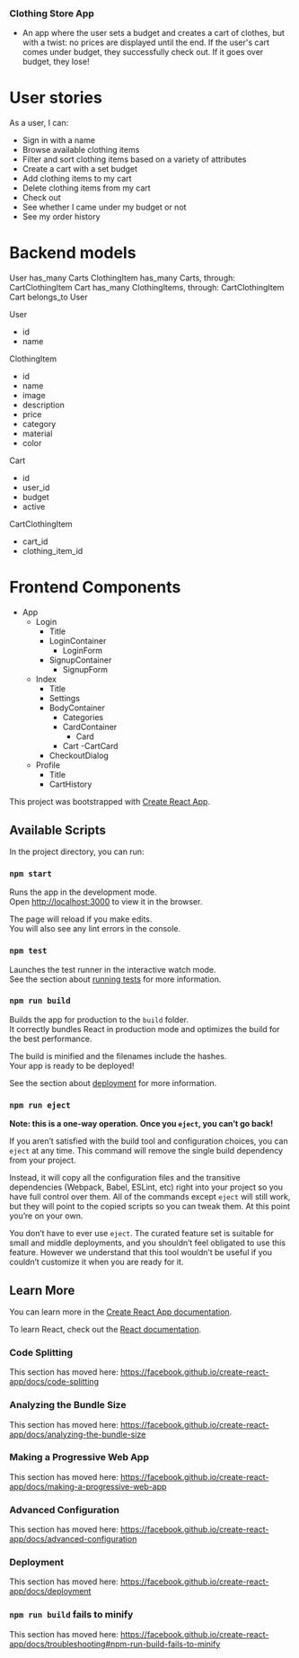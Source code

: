 ### Clothing Store App

- An app where the user sets a budget and creates a cart of clothes, but with a twist: no prices are displayed until the end. If the user's cart comes under budget, they successfully check out. If it goes over budget, they lose!

# User stories

As a user, I can:
  - Sign in with a name
  - Browse available clothing items
  - Filter and sort clothing items based on a variety of attributes
  - Create a cart with a set budget
  - Add clothing items to my cart
  - Delete clothing items from my cart
  - Check out
  - See whether I came under my budget or not
  - See my order history

# Backend models

User has_many Carts
ClothingItem has_many Carts, through: CartClothingItem
Cart has_many ClothingItems, through: CartClothingItem
Cart belongs_to User


User
  - id
  - name

ClothingItem
  - id
  - name
  - image
  - description
  - price
  - category
  - material
  - color

Cart
  - id
  - user_id
  - budget
  - active

CartClothingItem
  - cart_id
  - clothing_item_id



# Frontend Components

  - App
    - Login
      - Title
      - LoginContainer
        - LoginForm
      - SignupContainer
        - SignupForm
    - Index
      - Title
      - Settings
      - BodyContainer
        - Categories
        - CardContainer
          - Card
        - Cart
          -CartCard
      - CheckoutDialog
    - Profile
      - Title
      - CartHistory
      



This project was bootstrapped with [Create React App](https://github.com/facebook/create-react-app).

## Available Scripts

In the project directory, you can run:

### `npm start`

Runs the app in the development mode.<br>
Open [http://localhost:3000](http://localhost:3000) to view it in the browser.

The page will reload if you make edits.<br>
You will also see any lint errors in the console.

### `npm test`

Launches the test runner in the interactive watch mode.<br>
See the section about [running tests](https://facebook.github.io/create-react-app/docs/running-tests) for more information.

### `npm run build`

Builds the app for production to the `build` folder.<br>
It correctly bundles React in production mode and optimizes the build for the best performance.

The build is minified and the filenames include the hashes.<br>
Your app is ready to be deployed!

See the section about [deployment](https://facebook.github.io/create-react-app/docs/deployment) for more information.

### `npm run eject`

**Note: this is a one-way operation. Once you `eject`, you can’t go back!**

If you aren’t satisfied with the build tool and configuration choices, you can `eject` at any time. This command will remove the single build dependency from your project.

Instead, it will copy all the configuration files and the transitive dependencies (Webpack, Babel, ESLint, etc) right into your project so you have full control over them. All of the commands except `eject` will still work, but they will point to the copied scripts so you can tweak them. At this point you’re on your own.

You don’t have to ever use `eject`. The curated feature set is suitable for small and middle deployments, and you shouldn’t feel obligated to use this feature. However we understand that this tool wouldn’t be useful if you couldn’t customize it when you are ready for it.

## Learn More

You can learn more in the [Create React App documentation](https://facebook.github.io/create-react-app/docs/getting-started).

To learn React, check out the [React documentation](https://reactjs.org/).

### Code Splitting

This section has moved here: https://facebook.github.io/create-react-app/docs/code-splitting

### Analyzing the Bundle Size

This section has moved here: https://facebook.github.io/create-react-app/docs/analyzing-the-bundle-size

### Making a Progressive Web App

This section has moved here: https://facebook.github.io/create-react-app/docs/making-a-progressive-web-app

### Advanced Configuration

This section has moved here: https://facebook.github.io/create-react-app/docs/advanced-configuration

### Deployment

This section has moved here: https://facebook.github.io/create-react-app/docs/deployment

### `npm run build` fails to minify

This section has moved here: https://facebook.github.io/create-react-app/docs/troubleshooting#npm-run-build-fails-to-minify
